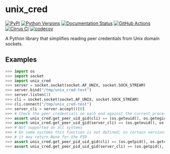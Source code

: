 # unix_cred

[![PyPI](https://img.shields.io/pypi/v/unix-cred)](https://pypi.org/project/unix-cred)
[![Python Versions](https://img.shields.io/pypi/pyversions/unix-cred)](https://pypi.org/project/unix-cred)
[![Documentation Status](https://readthedocs.org/projects/unix-cred/badge/?version=latest)](https://unix-cred.readthedocs.io/en/latest/)
[![GitHub Actions](https://github.com/cptpcrd/unix_cred/workflows/CI/badge.svg?branch=master&event=push)](https://github.com/cptpcrd/unix_cred/actions?query=workflow%3ACI+branch%3Amaster+event%3Apush)
[![Cirrus CI](https://api.cirrus-ci.com/github/cptpcrd/unix_cred.svg?branch=master)](https://cirrus-ci.com/github/cptpcrd/unix_cred)
[![codecov](https://codecov.io/gh/cptpcrd/unix_cred/branch/master/graph/badge.svg)](https://codecov.io/gh/cptpcrd/unix_cred)

A Python library that simplifies reading peer credentials from Unix domain sockets.

## Examples

```python
>>> import os
>>> import socket
>>> import unix_cred
>>> server = socket.socket(socket.AF_UNIX, socket.SOCK_STREAM)
>>> server.bind("/tmp/unix_cred-test")
>>> server.listen(1)
>>> cli = socket.socket(socket.AF_UNIX, socket.SOCK_STREAM)
>>> cli.connect("/tmp/unix_cred-test")
>>> server_cli = server.accept()[0]
>>> # Check the peer credentials on each end against the current process's
>>> assert unix_cred.get_peer_uid_gid(cli) == (os.geteuid(), os.getegid())
>>> assert unix_cred.get_peer_uid_gid(server_cli) == (os.geteuid(), os.getegid())
>>> # Not supported on all systems
>>> # On some systems this function is not defined; on certain versions of other systems
>>> # it may return None for the PID
>>> assert unix_cred.get_peer_pid_uid_gid(cli) == (os.getpid(), os.geteuid(), os.getegid())
>>> assert unix_cred.get_peer_pid_uid_gid(server_cli) == (os.getpid(), os.geteuid(), os.getegid())
```
